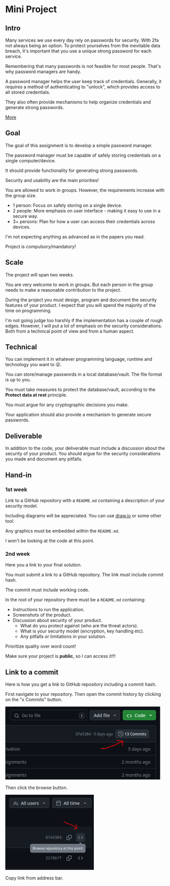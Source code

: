 # Mini Project 


## Intro 

  
Many services we use every day rely on passwords for security. With 2fa not 
always being an option. 
To protect yourselves from the inevitable data breach, it's important that 
you use a unique strong password for each service. 
  

Remembering that many passwords is not feasible for most people. 
That's why password managers are handy. 
  

A password manager helps the user keep track of credentials. 
Generally, it requires a method of authenticating to "unlock", which provides 
access to all stored credentials. 
  
They also often provide mechanisms to help organize credentials and generate 
strong passwords. 

[More](https://en.wikipedia.org/wiki/Password_manager) 

## Goal 

The goal of this assignment is to develop a simple password manager. 

The password manager must be capable of safely storing credentials on a single 
computer/device. 

It should provide functionality for generating strong passwords. 

Security and usability are the main priorities! 

You are allowed to work in groups. 
However, the requirements increase with the group size. 

- 1 person: Focus on safely storing on a single device. 
- 2 people: More emphasis on user interface - making it easy to use in a secure way. 
- 3+ persons: Plan for how a user can access their credentials across devices. 

I'm not expecting anything as advanced as in the papers you read. 

Project is compulsory/mandatory! 

## Scale 

The project will span two weeks. 

You are very welcome to work in groups. 
But each person in the group needs to make a reasonable contribution to the 
project. 

During the project you must design, program and document the security features 
of your product. 
I expect that you will spend the majority of the time on programming. 

I'm not going judge too harshly if the implementation has a couple of rough edges. 
However, I will put a lot of emphasis on the security considerations. 
Both from a technical point of view and from a human aspect. 

## Technical 

You can implement it in whatever programming language, runtime and technology 
you want to 😲. 

You can store/manage passwords in a local database/vault. The file format is 
up to you. 

You must take measures to protect the database/vault, according to the **Protect 
data at rest** principle. 

You must argue for any cryptographic decisions you make. 

Your application should also provide a mechanism to generate secure passwords. 

## Deliverable 

In addition to the code, your deliverable must include a discussion about the 
security of your product. 
You should argue for the security considerations you made and document any 
pitfalls. 

## Hand-in 

### 1st week

Link to a GitHub repository with a `README.md` containing a description of your
security model.

Including diagrams will be appreciated.
You can use [draw.io](https://app.diagrams.net/) or some other tool.

Any graphics must be embedded within the `README.md`.

I won't be looking at the code at this point.

### 2nd week

Here you a link to your final solution.

You must submit a link to a GitHub repository. 
The link must include commit hash.

The commit must include working code.

In the root of your repository there must be a `README.md` containing: 

- Instructions to run the application. 
- Screenshots of the product. 
- Discussion about security of your product. 
    - What do you protect against (who are the threat actors).
    - What is your security model (encryption, key handling etc).
    - Any pitfalls or limitations in your solution.

Prioritize quality over word count! 

Make sure your project is **public**, so I can access it!!!

## Link to a commit

Here is how you get a link to GitHub repository including a commit hash.

First navigate to your repository.
Then open the commit history by clicking on the "x Commits" button.

![](../gh_commit_history.png)

Then click the browse button.

![](../gh_browse_commit.png)

Copy link from address bar.